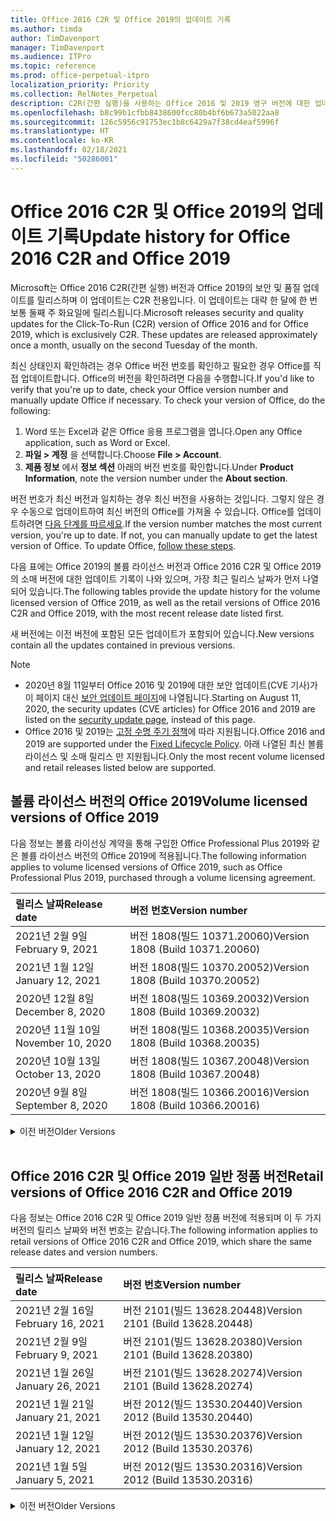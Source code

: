 ```yaml
---
title: Office 2016 C2R 및 Office 2019의 업데이트 기록
ms.author: timda
author: TimDavenport
manager: TimDavenport
ms.audience: ITPro
ms.topic: reference
ms.prod: office-perpetual-itpro
localization_priority: Priority
ms.collection: RelNotes_Perpetual
description: C2R(간편 실행)을 사용하는 Office 2016 및 2019 영구 버전에 대한 업데이트 기록을 IT 전문가에게 제공합니다.
ms.openlocfilehash: b8c99b1cfbb8438600fcc80b4bf6b673a5022aa8
ms.sourcegitcommit: 126c5956c91753ec1b8c6429a7f38cd4eaf5996f
ms.translationtype: HT
ms.contentlocale: ko-KR
ms.lasthandoff: 02/18/2021
ms.locfileid: "50286001"
---
```

# <a name="update-history-for-office-2016-c2r-and-office-2019"></a><span data-ttu-id="44d24-103">Office 2016 C2R 및 Office 2019의 업데이트 기록</span><span class="sxs-lookup"><span data-stu-id="44d24-103">Update history for Office 2016 C2R and Office 2019</span></span>

<span data-ttu-id="44d24-p101">Microsoft는 Office 2016 C2R(간편 실행) 버전과 Office 2019의 보안 및 품질 업데이트를 릴리스하며 이 업데이트는 C2R 전용입니다. 이 업데이트는 대략 한 달에 한 번 보통 둘째 주 화요일에 릴리스됩니다.</span><span class="sxs-lookup"><span data-stu-id="44d24-p101">Microsoft releases security and quality updates for the Click-To-Run (C2R) version of Office 2016 and for Office 2019, which is exclusively C2R. These updates are released approximately once a month, usually on the second Tuesday of the month.</span></span>

<span data-ttu-id="44d24-p102">최신 상태인지 확인하려는 경우 Office 버전 번호를 확인하고 필요한 경우 Office를 직접 업데이트합니다. Office의 버전을 확인하려면 다음을 수행합니다.</span><span class="sxs-lookup"><span data-stu-id="44d24-p102">If you'd like to verify that you're up to date, check your Office version number and manually update Office if necessary. To check your version of Office, do the following:</span></span>

  1.    <span data-ttu-id="44d24-108">Word 또는 Excel과 같은 Office 응용 프로그램을 엽니다.</span><span class="sxs-lookup"><span data-stu-id="44d24-108">Open any Office application, such as Word or Excel.</span></span>
  2.    <span data-ttu-id="44d24-109">**파일 > 계정** 을 선택합니다.</span><span class="sxs-lookup"><span data-stu-id="44d24-109">Choose **File > Account**.</span></span>
  3.    <span data-ttu-id="44d24-110">**제품 정보** 에서 **정보 섹션** 아래의 버전 번호를 확인합니다.</span><span class="sxs-lookup"><span data-stu-id="44d24-110">Under **Product Information**, note the version number under the **About section**.</span></span>

<span data-ttu-id="44d24-p103">버전 번호가 최신 버전과 일치하는 경우 최신 버전을 사용하는 것입니다. 그렇지 않은 경우 수동으로 업데이트하여 최신 버전의 Office를 가져올 수 있습니다. Office를 업데이트하려면 [다음 단계를 따르세요](https://support.office.com/article/2ab296f3-7f03-43a2-8e50-46de917611c5).</span><span class="sxs-lookup"><span data-stu-id="44d24-p103">If the version number matches the most current version, you're up to date. If not, you can manually update to get the latest version of Office. To update Office, [follow these steps](https://support.office.com/article/2ab296f3-7f03-43a2-8e50-46de917611c5).</span></span>


<span data-ttu-id="44d24-114">다음 표에는 Office 2019의 볼륨 라이선스 버전과 Office 2016 C2R 및 Office 2019의 소매 버전에 대한 업데이트 기록이 나와 있으며, 가장 최근 릴리스 날짜가 먼저 나열되어 있습니다.</span><span class="sxs-lookup"><span data-stu-id="44d24-114">The following tables provide the update history for the volume licensed version of Office 2019, as well as the retail versions of Office 2016 C2R and Office 2019, with the most recent release date listed first.</span></span>

<span data-ttu-id="44d24-115">새 버전에는 이전 버전에 포함된 모든 업데이트가 포함되어 있습니다.</span><span class="sxs-lookup"><span data-stu-id="44d24-115">New versions contain all the updates contained in previous versions.</span></span>


 > [!NOTE]
> - <span data-ttu-id="44d24-116">2020년 8월 11일부터 Office 2016 및 2019에 대한 보안 업데이트(CVE 기사)가 이 페이지 대신 [ 보안 업데이트 페이지](https://docs.microsoft.com/officeupdates/microsoft365-apps-security-updates)에 나열됩니다.</span><span class="sxs-lookup"><span data-stu-id="44d24-116">Starting on August 11, 2020, the security updates (CVE articles) for Office 2016 and 2019 are listed on the [security update page](https://docs.microsoft.com/officeupdates/microsoft365-apps-security-updates), instead of this page.</span></span> 
> - <span data-ttu-id="44d24-117">Office 2016 및 2019는 [고정 수명 주기 정책](https://docs.microsoft.com/lifecycle/policies/fixed)에 따라 지원됩니다.</span><span class="sxs-lookup"><span data-stu-id="44d24-117">Office 2016 and 2019 are supported under the [Fixed Lifecycle Policy](https://docs.microsoft.com/lifecycle/policies/fixed).</span></span> <span data-ttu-id="44d24-118">아래 나열된 최신 볼륨 라이선스 및 소매 릴리스 만 지원됩니다.</span><span class="sxs-lookup"><span data-stu-id="44d24-118">Only the most recent volume licensed and retail releases listed below are supported.</span></span>


## <a name="volume-licensed-versions-of-office-2019"></a><span data-ttu-id="44d24-119">볼륨 라이선스 버전의 Office 2019</span><span class="sxs-lookup"><span data-stu-id="44d24-119">Volume licensed versions of Office 2019</span></span>
<span data-ttu-id="44d24-120">다음 정보는 볼륨 라이선싱 계약을 통해 구입한 Office Professional Plus 2019와 같은 볼륨 라이선스 버전의 Office 2019에 적용됩니다.</span><span class="sxs-lookup"><span data-stu-id="44d24-120">The following information applies to volume licensed versions of Office 2019, such as Office Professional Plus 2019, purchased through a volume licensing agreement.</span></span>

[//]: # (VL 테이블 시작 제거 안 함)


|<span data-ttu-id="44d24-122">**릴리스 날짜**</span><span class="sxs-lookup"><span data-stu-id="44d24-122">**Release date**</span></span>|<span data-ttu-id="44d24-123">**버전 번호**</span><span class="sxs-lookup"><span data-stu-id="44d24-123">**Version number**</span></span>|
|:-----|:-----|
|<span data-ttu-id="44d24-124">2021년 2월 9일</span><span class="sxs-lookup"><span data-stu-id="44d24-124">February 9, 2021</span></span>|<span data-ttu-id="44d24-125">버전 1808(빌드 10371.20060)</span><span class="sxs-lookup"><span data-stu-id="44d24-125">Version 1808 (Build 10371.20060)</span></span>|
|<span data-ttu-id="44d24-126">2021년 1월 12일</span><span class="sxs-lookup"><span data-stu-id="44d24-126">January 12, 2021</span></span>|<span data-ttu-id="44d24-127">버전 1808(빌드 10370.20052)</span><span class="sxs-lookup"><span data-stu-id="44d24-127">Version 1808 (Build 10370.20052)</span></span>|
|<span data-ttu-id="44d24-128">2020년 12월 8일</span><span class="sxs-lookup"><span data-stu-id="44d24-128">December 8, 2020</span></span>|<span data-ttu-id="44d24-129">버전 1808(빌드 10369.20032)</span><span class="sxs-lookup"><span data-stu-id="44d24-129">Version 1808 (Build 10369.20032)</span></span>|
|<span data-ttu-id="44d24-130">2020년 11월 10일</span><span class="sxs-lookup"><span data-stu-id="44d24-130">November 10, 2020</span></span>|<span data-ttu-id="44d24-131">버전 1808(빌드 10368.20035)</span><span class="sxs-lookup"><span data-stu-id="44d24-131">Version 1808 (Build 10368.20035)</span></span>|
|<span data-ttu-id="44d24-132">2020년 10월 13일</span><span class="sxs-lookup"><span data-stu-id="44d24-132">October 13, 2020</span></span>|<span data-ttu-id="44d24-133">버전 1808(빌드 10367.20048)</span><span class="sxs-lookup"><span data-stu-id="44d24-133">Version 1808 (Build 10367.20048)</span></span>|
|<span data-ttu-id="44d24-134">2020년 9월 8일</span><span class="sxs-lookup"><span data-stu-id="44d24-134">September 8, 2020</span></span>|<span data-ttu-id="44d24-135">버전 1808(빌드 10366.20016)</span><span class="sxs-lookup"><span data-stu-id="44d24-135">Version 1808 (Build 10366.20016)</span></span>|


[//]: # (VL TABLE END를 제거하지 마십시오.)

<details>
<summary><span data-ttu-id="44d24-137">이전 버전</span><span class="sxs-lookup"><span data-stu-id="44d24-137">Older Versions</span></span></summary>
 

[//]: # (VL 오래된 테이블 시작)을(를) 제거하지 마십시오.


|<span data-ttu-id="44d24-139">**릴리스 날짜**</span><span class="sxs-lookup"><span data-stu-id="44d24-139">**Release date**</span></span>|<span data-ttu-id="44d24-140">**버전 번호**</span><span class="sxs-lookup"><span data-stu-id="44d24-140">**Version number**</span></span>|
|:-----|:-----|
|<span data-ttu-id="44d24-141">2020년 8월 11일</span><span class="sxs-lookup"><span data-stu-id="44d24-141">August 11, 2020</span></span>|<span data-ttu-id="44d24-142">버전 1808(빌드 10364.20059)</span><span class="sxs-lookup"><span data-stu-id="44d24-142">Version 1808 (Build 10364.20059)</span></span>|
|<span data-ttu-id="44d24-143">2020년 7월 14일</span><span class="sxs-lookup"><span data-stu-id="44d24-143">July 14, 2020</span></span>   |<span data-ttu-id="44d24-144">버전 1808(빌드 10363.20015)</span><span class="sxs-lookup"><span data-stu-id="44d24-144">Version 1808 (Build 10363.20015)</span></span>  |
|<span data-ttu-id="44d24-145">2020년 6월 9일</span><span class="sxs-lookup"><span data-stu-id="44d24-145">June 9, 2020</span></span>   |<span data-ttu-id="44d24-146">버전 1808(빌드 10361.20002)</span><span class="sxs-lookup"><span data-stu-id="44d24-146">Version 1808 (Build 10361.20002)</span></span>  |
|<span data-ttu-id="44d24-147">2020년 5월 12일</span><span class="sxs-lookup"><span data-stu-id="44d24-147">May 12, 2020</span></span>   |<span data-ttu-id="44d24-148">버전 1808(빌드 10359.20023)</span><span class="sxs-lookup"><span data-stu-id="44d24-148">Version 1808 (Build 10359.20023)</span></span>  |
|<span data-ttu-id="44d24-149">2020년 4월 14일</span><span class="sxs-lookup"><span data-stu-id="44d24-149">April 14, 2020</span></span>   |<span data-ttu-id="44d24-150">버전 1808(빌드 10358.20061)</span><span class="sxs-lookup"><span data-stu-id="44d24-150">Version 1808 (Build 10358.20061)</span></span>  |
|<span data-ttu-id="44d24-151">2020년 3월 10일</span><span class="sxs-lookup"><span data-stu-id="44d24-151">March 10, 2020</span></span>   |<span data-ttu-id="44d24-152">버전 1808 (빌드 10357.20081)</span><span class="sxs-lookup"><span data-stu-id="44d24-152">Version 1808 (Build 10357.20081)</span></span>  |
|<span data-ttu-id="44d24-153">2020년 2월 11일</span><span class="sxs-lookup"><span data-stu-id="44d24-153">February 11, 2020</span></span>   |<span data-ttu-id="44d24-154">버전 1808 (빌드 10356.20006)</span><span class="sxs-lookup"><span data-stu-id="44d24-154">Version 1808 (Build 10356.20006)</span></span>  |


[//]: # (VL 오래된 테이블 종료)를 제거하지 마십시오.

</details>


<br/>

## <a name="retail-versions-of-office-2016-c2r-and-office-2019"></a><span data-ttu-id="44d24-156">Office 2016 C2R 및 Office 2019 일반 정품 버전</span><span class="sxs-lookup"><span data-stu-id="44d24-156">Retail versions of Office 2016 C2R and Office 2019</span></span>
<span data-ttu-id="44d24-157">다음 정보는 Office 2016 C2R 및 Office 2019 일반 정품 버전에 적용되며 이 두 가지 버전의 릴리스 날짜와 버전 번호는 같습니다.</span><span class="sxs-lookup"><span data-stu-id="44d24-157">The following information applies to retail versions of Office 2016 C2R and Office 2019, which share the same release dates and version numbers.</span></span>

[//]: # (VL 테이블 시작 제거 안 함)


|<span data-ttu-id="44d24-159">**릴리스 날짜**</span><span class="sxs-lookup"><span data-stu-id="44d24-159">**Release date**</span></span>|<span data-ttu-id="44d24-160">**버전 번호**</span><span class="sxs-lookup"><span data-stu-id="44d24-160">**Version number**</span></span>|
|:-----|:-----|
|<span data-ttu-id="44d24-161">2021년 2월 16일</span><span class="sxs-lookup"><span data-stu-id="44d24-161">February 16, 2021</span></span>|<span data-ttu-id="44d24-162">버전 2101(빌드 13628.20448)</span><span class="sxs-lookup"><span data-stu-id="44d24-162">Version 2101 (Build 13628.20448)</span></span>|
|<span data-ttu-id="44d24-163">2021년 2월 9일</span><span class="sxs-lookup"><span data-stu-id="44d24-163">February 9, 2021</span></span>|<span data-ttu-id="44d24-164">버전 2101(빌드 13628.20380)</span><span class="sxs-lookup"><span data-stu-id="44d24-164">Version 2101 (Build 13628.20380)</span></span>|
|<span data-ttu-id="44d24-165">2021년 1월 26일</span><span class="sxs-lookup"><span data-stu-id="44d24-165">January 26, 2021</span></span>|<span data-ttu-id="44d24-166">버전 2101(빌드 13628.20274)</span><span class="sxs-lookup"><span data-stu-id="44d24-166">Version 2101 (Build 13628.20274)</span></span>|
|<span data-ttu-id="44d24-167">2021년 1월 21일</span><span class="sxs-lookup"><span data-stu-id="44d24-167">January 21, 2021</span></span>|<span data-ttu-id="44d24-168">버전 2012(빌드 13530.20440)</span><span class="sxs-lookup"><span data-stu-id="44d24-168">Version 2012 (Build 13530.20440)</span></span>|
|<span data-ttu-id="44d24-169">2021년 1월 12일</span><span class="sxs-lookup"><span data-stu-id="44d24-169">January 12, 2021</span></span>|<span data-ttu-id="44d24-170">버전 2012(빌드 13530.20376)</span><span class="sxs-lookup"><span data-stu-id="44d24-170">Version 2012 (Build 13530.20376)</span></span>|
|<span data-ttu-id="44d24-171">2021년 1월 5일</span><span class="sxs-lookup"><span data-stu-id="44d24-171">January 5, 2021</span></span>|<span data-ttu-id="44d24-172">버전 2012(빌드 13530.20316)</span><span class="sxs-lookup"><span data-stu-id="44d24-172">Version 2012 (Build 13530.20316)</span></span>|


[//]: # (VL 테이블 시작 제거 안 함)

<details>
<summary><span data-ttu-id="44d24-174">이전 버전</span><span class="sxs-lookup"><span data-stu-id="44d24-174">Older Versions</span></span></summary>
 

[//]: # (VL 테이블 시작 제거 안 함)


|<span data-ttu-id="44d24-176">**릴리스 날짜**</span><span class="sxs-lookup"><span data-stu-id="44d24-176">**Release date**</span></span>|<span data-ttu-id="44d24-177">**버전 번호**</span><span class="sxs-lookup"><span data-stu-id="44d24-177">**Version number**</span></span>|
|:-----|:-----|
|<span data-ttu-id="44d24-178">2020년 12월 21일</span><span class="sxs-lookup"><span data-stu-id="44d24-178">December 21, 2020</span></span>|<span data-ttu-id="44d24-179">버전 2011(빌드 13426.20404)</span><span class="sxs-lookup"><span data-stu-id="44d24-179">Version 2011 (Build 13426.20404)</span></span>|
|<span data-ttu-id="44d24-180">2020년 12월 8일</span><span class="sxs-lookup"><span data-stu-id="44d24-180">December 8, 2020</span></span>|<span data-ttu-id="44d24-181">버전 2011(빌드 13426.20332)</span><span class="sxs-lookup"><span data-stu-id="44d24-181">Version 2011 (Build 13426.20332)</span></span>|
|<span data-ttu-id="44d24-182">2020년 12월 2일</span><span class="sxs-lookup"><span data-stu-id="44d24-182">December 2, 2020</span></span>|<span data-ttu-id="44d24-183">버전 2011(빌드 13426.20308)</span><span class="sxs-lookup"><span data-stu-id="44d24-183">Version 2011 (Build 13426.20308)</span></span>|
|<span data-ttu-id="44d24-184">2020년 11월 30일</span><span class="sxs-lookup"><span data-stu-id="44d24-184">November 30, 2020</span></span>|<span data-ttu-id="44d24-185">버전 2011(빌드 13426.20294)</span><span class="sxs-lookup"><span data-stu-id="44d24-185">Version 2011 (Build 13426.20294)</span></span>|
|<span data-ttu-id="44d24-186">2020년 11월 23일</span><span class="sxs-lookup"><span data-stu-id="44d24-186">November 23, 2020</span></span>|<span data-ttu-id="44d24-187">버전 2011(빌드 13426.20274)</span><span class="sxs-lookup"><span data-stu-id="44d24-187">Version 2011 (Build 13426.20274)</span></span>|
|<span data-ttu-id="44d24-188">2020년 11월 17일</span><span class="sxs-lookup"><span data-stu-id="44d24-188">November 17, 2020</span></span>|<span data-ttu-id="44d24-189">버전 2010(빌드 13328.20408)</span><span class="sxs-lookup"><span data-stu-id="44d24-189">Version 2010 (Build 13328.20408)</span></span>|
|<span data-ttu-id="44d24-190">2020년 11월 10일</span><span class="sxs-lookup"><span data-stu-id="44d24-190">November 10, 2020</span></span>|<span data-ttu-id="44d24-191">버전 2010(빌드 13328.20356)</span><span class="sxs-lookup"><span data-stu-id="44d24-191">Version 2010 (Build 13328.20356)</span></span>|
|<span data-ttu-id="44d24-192">2020년 10월 27일</span><span class="sxs-lookup"><span data-stu-id="44d24-192">October 27, 2020</span></span>|<span data-ttu-id="44d24-193">버전 2010(빌드 13328.20292)</span><span class="sxs-lookup"><span data-stu-id="44d24-193">Version 2010 (Build 13328.20292)</span></span>|
|<span data-ttu-id="44d24-194">2020년 10월 21일</span><span class="sxs-lookup"><span data-stu-id="44d24-194">October 21, 2020</span></span>|<span data-ttu-id="44d24-195">버전 2009(빌드 13231.20418)</span><span class="sxs-lookup"><span data-stu-id="44d24-195">Version 2009 (Build 13231.20418)</span></span>|
|<span data-ttu-id="44d24-196">2020년 10월 13일</span><span class="sxs-lookup"><span data-stu-id="44d24-196">October 13, 2020</span></span>|<span data-ttu-id="44d24-197">버전 2009(빌드 13231.20390)</span><span class="sxs-lookup"><span data-stu-id="44d24-197">Version 2009 (Build 13231.20390)</span></span>|
|<span data-ttu-id="44d24-198">2020년 10월 8일</span><span class="sxs-lookup"><span data-stu-id="44d24-198">October 8, 2020</span></span>|<span data-ttu-id="44d24-199">버전 2009(빌드 13231.20368)</span><span class="sxs-lookup"><span data-stu-id="44d24-199">Version 2009 (Build 13231.20368)</span></span>|
|<span data-ttu-id="44d24-200">2020년 9월 28일</span><span class="sxs-lookup"><span data-stu-id="44d24-200">September 28, 2020</span></span>|<span data-ttu-id="44d24-201">버전 2009(빌드 13231.20262)</span><span class="sxs-lookup"><span data-stu-id="44d24-201">Version 2009 (Build 13231.20262)</span></span>|
|<span data-ttu-id="44d24-202">2020년 9월 22일</span><span class="sxs-lookup"><span data-stu-id="44d24-202">September 22, 2020</span></span>|<span data-ttu-id="44d24-203">버전 2008(빌드 13127.20508)</span><span class="sxs-lookup"><span data-stu-id="44d24-203">Version 2008 (Build 13127.20508)</span></span>|
|<span data-ttu-id="44d24-204">2020년 9월 9일</span><span class="sxs-lookup"><span data-stu-id="44d24-204">September 9, 2020</span></span>|<span data-ttu-id="44d24-205">버전 2008(빌드 13127.20408)</span><span class="sxs-lookup"><span data-stu-id="44d24-205">Version 2008 (Build 13127.20408)</span></span>|
|<span data-ttu-id="44d24-206">2020년 8월 31일</span><span class="sxs-lookup"><span data-stu-id="44d24-206">August 31, 2020</span></span>|<span data-ttu-id="44d24-207">버전 2008(빌드 13127.20296)</span><span class="sxs-lookup"><span data-stu-id="44d24-207">Version 2008 (Build 13127.20296)</span></span>|
|<span data-ttu-id="44d24-208">2020년 8월 25일</span><span class="sxs-lookup"><span data-stu-id="44d24-208">August 25, 2020</span></span>|<span data-ttu-id="44d24-209">버전 2007(빌드 13029.20460)</span><span class="sxs-lookup"><span data-stu-id="44d24-209">Version 2007 (Build 13029.20460)</span></span>|
|<span data-ttu-id="44d24-210">2020년 8월 11일</span><span class="sxs-lookup"><span data-stu-id="44d24-210">August 11, 2020</span></span>|<span data-ttu-id="44d24-211">버전 2007(빌드 13029.20344)</span><span class="sxs-lookup"><span data-stu-id="44d24-211">Version 2007 (Build 13029.20344)</span></span>|
|<span data-ttu-id="44d24-212">2020년 7월 30일</span><span class="sxs-lookup"><span data-stu-id="44d24-212">July 30, 2020</span></span>|<span data-ttu-id="44d24-213">버전 2007(빌드 13029.20308)</span><span class="sxs-lookup"><span data-stu-id="44d24-213">Version 2007 (Build 13029.20308)</span></span>  |
|<span data-ttu-id="44d24-214">2020년 7월 28일</span><span class="sxs-lookup"><span data-stu-id="44d24-214">July 28, 2020</span></span>|<span data-ttu-id="44d24-215">버전 2006(빌드 13001.20498)</span><span class="sxs-lookup"><span data-stu-id="44d24-215">Version 2006 (Build 13001.20498)</span></span>  |
|<span data-ttu-id="44d24-216">2020년 7월 14일</span><span class="sxs-lookup"><span data-stu-id="44d24-216">July 14, 2020</span></span>|<span data-ttu-id="44d24-217">버전 2006(빌드 13001.20384)</span><span class="sxs-lookup"><span data-stu-id="44d24-217">Version 2006 (Build 13001.20384)</span></span>  |
|<span data-ttu-id="44d24-218">2020년 6월 30일</span><span class="sxs-lookup"><span data-stu-id="44d24-218">June 30, 2020</span></span>|<span data-ttu-id="44d24-219">버전 2006(빌드 13001.20266)</span><span class="sxs-lookup"><span data-stu-id="44d24-219">Version 2006 (Build 13001.20266)</span></span>  |
|<span data-ttu-id="44d24-220">2020년 6월 24일</span><span class="sxs-lookup"><span data-stu-id="44d24-220">June 24, 2020</span></span>|<span data-ttu-id="44d24-221">버전 2005(빌드 12827.20470)</span><span class="sxs-lookup"><span data-stu-id="44d24-221">Version 2005 (Build 12827.20470)</span></span>  |
|<span data-ttu-id="44d24-222">2020년 6월 9일</span><span class="sxs-lookup"><span data-stu-id="44d24-222">June 9, 2020</span></span>|<span data-ttu-id="44d24-223">버전 2005(빌드 12827.20336)</span><span class="sxs-lookup"><span data-stu-id="44d24-223">Version 2005 (Build 12827.20336)</span></span>  |
|<span data-ttu-id="44d24-224">2020년 6월 2일</span><span class="sxs-lookup"><span data-stu-id="44d24-224">June 2, 2020</span></span>|<span data-ttu-id="44d24-225">버전 2005(빌드 12827.20268)</span><span class="sxs-lookup"><span data-stu-id="44d24-225">Version 2005 (Build 12827.20268)</span></span>  |
|<span data-ttu-id="44d24-226">2020년 5월 21일</span><span class="sxs-lookup"><span data-stu-id="44d24-226">May 21, 2020</span></span>|<span data-ttu-id="44d24-227">버전 2004(빌드 12730.20352)</span><span class="sxs-lookup"><span data-stu-id="44d24-227">Version 2004 (Build 12730.20352)</span></span>  |
|<span data-ttu-id="44d24-228">2020년 5월 12일</span><span class="sxs-lookup"><span data-stu-id="44d24-228">May 12, 2020</span></span>|<span data-ttu-id="44d24-229">버전 2004(버전 12730.20270)</span><span class="sxs-lookup"><span data-stu-id="44d24-229">Version 2004 (Build 12730.20270)</span></span>  |
|<span data-ttu-id="44d24-230">2020년 5월 4일</span><span class="sxs-lookup"><span data-stu-id="44d24-230">May 4, 2020</span></span>|<span data-ttu-id="44d24-231">버전 2004(빌드 12730.20250)</span><span class="sxs-lookup"><span data-stu-id="44d24-231">Version 2004 (Build 12730.20250)</span></span>  |
|<span data-ttu-id="44d24-232">2020년 4월 29일</span><span class="sxs-lookup"><span data-stu-id="44d24-232">April 29, 2020</span></span>|<span data-ttu-id="44d24-233">버전 2004(빌드 12730.20236)</span><span class="sxs-lookup"><span data-stu-id="44d24-233">Version 2004 (Build 12730.20236)</span></span>  |
|<span data-ttu-id="44d24-234">2020년 4월 15일</span><span class="sxs-lookup"><span data-stu-id="44d24-234">April 15, 2020</span></span>|<span data-ttu-id="44d24-235">버전 2003(빌드 12624.20466)</span><span class="sxs-lookup"><span data-stu-id="44d24-235">Version 2003 (Build 12624.20466)</span></span>  |
|<span data-ttu-id="44d24-236">2020년 4월 14일</span><span class="sxs-lookup"><span data-stu-id="44d24-236">April 14, 2020</span></span>|<span data-ttu-id="44d24-237">버전 2003(빌드 12624.20442)</span><span class="sxs-lookup"><span data-stu-id="44d24-237">Version 2003 (Build 12624.20442)</span></span>  |
|<span data-ttu-id="44d24-238">2020년 3월 31일</span><span class="sxs-lookup"><span data-stu-id="44d24-238">March 31, 2020</span></span>|<span data-ttu-id="44d24-239">버전 2003(빌드 12624.20382)</span><span class="sxs-lookup"><span data-stu-id="44d24-239">Version 2003 (Build 12624.20382)</span></span>  |
|<span data-ttu-id="44d24-240">2020년 3월 25일</span><span class="sxs-lookup"><span data-stu-id="44d24-240">March 25, 2020</span></span>|<span data-ttu-id="44d24-241">버전 2003 (빌드 12624.20320)</span><span class="sxs-lookup"><span data-stu-id="44d24-241">Version 2003 (Build 12624.20320)</span></span>  |
|<span data-ttu-id="44d24-242">2020년 3월 10일</span><span class="sxs-lookup"><span data-stu-id="44d24-242">March 10, 2020</span></span>|<span data-ttu-id="44d24-243">버전 2002 (빌드 12527.20278)</span><span class="sxs-lookup"><span data-stu-id="44d24-243">Version 2002 (Build 12527.20278)</span></span>  |
|<span data-ttu-id="44d24-244">2020년 3월 1일</span><span class="sxs-lookup"><span data-stu-id="44d24-244">March 1, 2020</span></span>   |<span data-ttu-id="44d24-245">버전 2002 (빌드 12527.20242)</span><span class="sxs-lookup"><span data-stu-id="44d24-245">Version 2002 (Build 12527.20242)</span></span>  |


[//]: # (VL 테이블 종료제거 안 함)


</details>






